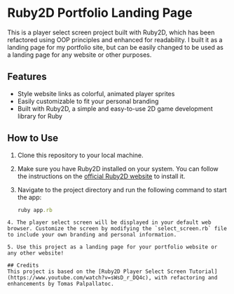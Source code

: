 # Ruby2D Portfolio Landing Page

This is a player select screen project built with Ruby2D, which has been refactored using OOP principles and enhanced for readability. I built it as a landing page for my portfolio site, but can be easily changed to be used as a landing page for any website or other purposes.

## Features

- Style website links as colorful, animated player sprites
- Easily customizable to fit your personal branding
- Built with Ruby2D, a simple and easy-to-use 2D game development library for Ruby

## How to Use

1. Clone this repository to your local machine.

2. Make sure you have Ruby2D installed on your system. You can follow the instructions on the [official Ruby2D website](https://www.ruby2d.com/learn/get-started/) to install it.

3. Navigate to the project directory and run the following command to start the app:

   ```ruby
   ruby app.rb
  ```
4. The player select screen will be displayed in your default web browser. Customize the screen by modifying the `select_screen.rb` file to include your own branding and personal information.

5. Use this project as a landing page for your portfolio website or any other website!

## Credits
This project is based on the [Ruby2D Player Select Screen Tutorial](https://www.youtube.com/watch?v=sWsD_r_DQ4c), with refactoring and enhancements by Tomas Palpallatoc.